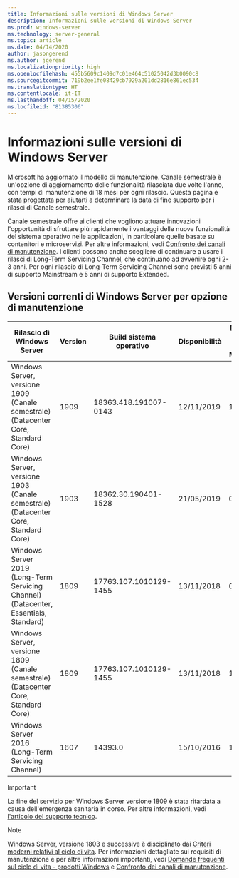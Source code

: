 ```yaml
---
title: Informazioni sulle versioni di Windows Server
description: Informazioni sulle versioni di Windows Server
ms.prod: windows-server
ms.technology: server-general
ms.topic: article
ms.date: 04/14/2020
author: jasongerend
ms.author: jgerend
ms.localizationpriority: high
ms.openlocfilehash: 455b5609c1409d7c01e464c51025042d3b0090c8
ms.sourcegitcommit: 719b2ee1fe08429cb7929a201dd2816e861ec534
ms.translationtype: HT
ms.contentlocale: it-IT
ms.lasthandoff: 04/15/2020
ms.locfileid: "81385306"
---
```

# <a name="windows-server-release-information"></a>Informazioni sulle versioni di Windows Server

Microsoft ha aggiornato il modello di manutenzione. Canale semestrale è un'opzione di aggiornamento delle funzionalità rilasciata due volte l'anno, con tempi di manutenzione di 18 mesi per ogni rilascio. Questa pagina è stata progettata per aiutarti a determinare la data di fine supporto per i rilasci di Canale semestrale.

Canale semestrale offre ai clienti che vogliono attuare innovazioni l'opportunità di sfruttare più rapidamente i vantaggi delle nuove funzionalità del sistema operativo nelle applicazioni, in particolare quelle basate su contenitori e microservizi. Per altre informazioni, vedi [Confronto dei canali di manutenzione](../get-started-19/servicing-channels-19.md). I clienti possono anche scegliere di continuare a usare i rilasci di Long-Term Servicing Channel, che continuano ad avvenire ogni 2-3 anni. Per ogni rilascio di Long-Term Servicing Channel sono previsti 5 anni di supporto Mainstream e 5 anni di supporto Extended.

## <a name="windows-server-current-versions-by-servicing-option"></a>Versioni correnti di Windows Server per opzione di manutenzione

| Rilascio di Windows Server | Version | Build sistema operativo | Disponibilità | Data di fine del supporto Mainstream|Data di fine del supporto Extended |
|----------------|---------|----------|----------|---------|----------|
| Windows Server, versione 1909 (Canale semestrale) (Datacenter Core, Standard Core) | 1909  | 18363.418.191007-0143 | 12/11/2019 | 11/05/2021 | Vedi nota |
| Windows Server, versione 1903 (Canale semestrale) (Datacenter Core, Standard Core) | 1903  | 18362.30.190401-1528 | 21/05/2019 | 08/12/2020 | Vedi nota |
|Windows Server 2019 (Long-Term Servicing Channel) (Datacenter, Essentials, Standard)|1809|17763.107.1010129-1455|13/11/2018|09/01/2024|09/01/2029|
|Windows Server, versione 1809 (Canale semestrale) (Datacenter Core, Standard Core)|1809|17763.107.1010129-1455|13/11/2018|10/11/2020|Vedi nota|
| Windows Server 2016 (Long-Term Servicing Channel)| 1607 | 14393.0 | 15/10/2016 |11/01/2022| 11/01/2027|

> [!IMPORTANT]
> La fine del servizio per Windows Server versione 1809 è stata ritardata a causa dell'emergenza sanitaria in corso. Per altre informazioni, vedi [l'articolo del supporto tecnico](https://support.microsoft.com/help/4557164).

>[!NOTE]
> Windows Server, versione 1803 e successive è disciplinato dai [Criteri moderni relativi al ciclo di vita](https://support.microsoft.com/help/30881). Per informazioni dettagliate sui requisiti di manutenzione e per altre informazioni importanti, vedi [Domande frequenti sul ciclo di vita - prodotti Windows](https://support.microsoft.com/help/18581/lifecycle-faq-windows-products) e [Confronto dei canali di manutenzione](../get-started-19/servicing-channels-19.md).